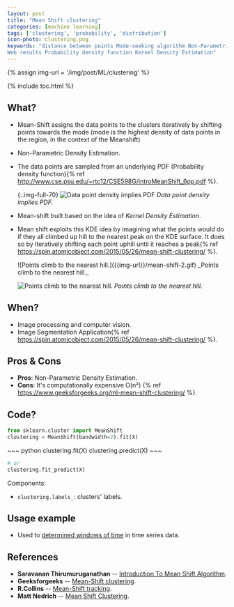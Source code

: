 ```yaml
---
layout: post
title: "Mean Shift clustering"
categories: [machine learning]
tags: ['clustering', 'probability', 'distribution']
icon-photo: clustering.png
keywords: "distance between points Mode-seeking algorithm Non-Parametric Density Estimation PDF Search Results
Web results Probability density function Kernel Density Estimation"
---
```


{% assign img-url = '/img/post/ML/clustering' %}

{% include toc.html %}

## What?

- Mean-Shift assigns the data points to the clusters iteratively by shifting points towards the mode (mode is the highest density of data points in the region, in the context of the Meanshift)
- Non-Parametric Density Estimation.
- The data points are sampled from an underlying PDF (Probability density function){% ref http://www.cse.psu.edu/~rtc12/CSE598G/introMeanShift_6pp.pdf %}.
  
  {:.img-full-70}
  ![Data point density implies PDF]({{img-url}}/mean-shift-1.jpg)
  _Data point density implies PDF._
- Mean-shift built based on the idea of _Kernel Density Estimation_.
- Mean shift exploits this KDE idea by imagining what the points would do if they all climbed up hill to the nearest peak on the KDE surface. It does so by iteratively shifting each point uphill until it reaches a peak{% ref https://spin.atomicobject.com/2015/05/26/mean-shift-clustering/ %}.

    <div class="columns-2" markdown="1">
    ![Points climb to the nearest hill.]({{img-url}}/mean-shift-2.gif)
    _Points climb to the nearest hill._

    ![Points climb to the nearest hill.]({{img-url}}/mean-shift-3.gif)
    _Points climb to the nearest hill._
    </div>

## When?

- Image processing and computer vision.
- Image Segmentation Application{% ref https://spin.atomicobject.com/2015/05/26/mean-shift-clustering/ %}.

## Pros & Cons

- **Pros**: Non-Parametric Density Estimation.
- **Cons**: It's computationally expensive O(n²) {% ref https://www.geeksforgeeks.org/ml-mean-shift-clustering/ %}.

## Code?

~~~ python
from sklearn.cluster import MeanShift
clustering = MeanShift(bandwidth=2).fit(X)
~~~

<div class="flex-auto-equal-2" markdown="1">
~~~ python
clustering.fit(X)
clustering.predict(X)
~~~

~~~ python
# or
clustering.fit_predict(X)
~~~
</div>

Components:

- `clustering.labels_`: clusters' labels.

## Usage example

- Used to [determined windows of time](/time-series-tips#find-the-windows-of-time-series) in time series data.


## References

- **Saravanan Thirumuruganathan** -- [Introduction To Mean Shift Algorithm](https://saravananthirumuruganathan.wordpress.com/2010/04/01/introduction-to-mean-shift-algorithm/).
- **Geeksforgeeks** -- [Mean-Shift clustering](https://www.geeksforgeeks.org/ml-mean-shift-clustering/).
- **R.Collins** -- [Mean-Shift tracking](http://www.cse.psu.edu/~rtc12/CSE598G/introMeanShift_6pp.pdf).
- **Matt Nedrich** -- [Mean Shift Clustering](https://spin.atomicobject.com/2015/05/26/mean-shift-clustering/).

